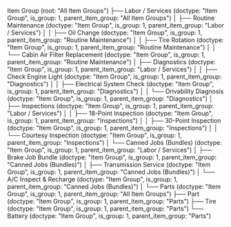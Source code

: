 Item Group (root: "All Item Groups")
├── Labor / Services (doctype: "Item Group", is_group: 1, parent_item_group: "All Item Groups")
│   ├── Routine Maintenance (doctype: "Item Group", is_group: 1, parent_item_group: "Labor / Services")
│   │   ├── Oil Change (doctype: "Item Group", is_group: 1, parent_item_group: "Routine Maintenance")
│   │   ├── Tire Rotation (doctype: "Item Group", is_group: 1, parent_item_group: "Routine Maintenance")
│   │   └── Cabin Air Filter Replacement (doctype: "Item Group", is_group: 1, parent_item_group: "Routine Maintenance")
│   ├── Diagnostics (doctype: "Item Group", is_group: 1, parent_item_group: "Labor / Services")
│   │   ├── Check Engine Light (doctype: "Item Group", is_group: 1, parent_item_group: "Diagnostics")
│   │   ├── Electrical System Check (doctype: "Item Group", is_group: 1, parent_item_group: "Diagnostics")
│   │   └── Drivability Diagnosis (doctype: "Item Group", is_group: 1, parent_item_group: "Diagnostics")
│   ├── Inspections (doctype: "Item Group", is_group: 1, parent_item_group: "Labor / Services")
│   │   ├── 18-Point Inspection (doctype: "Item Group", is_group: 1, parent_item_group: "Inspections")
│   │   ├── 30-Point Inspection (doctype: "Item Group", is_group: 1, parent_item_group: "Inspections")
│   │   └── Courtesy Inspection (doctype: "Item Group", is_group: 1, parent_item_group: "Inspections")
│   └── Canned Jobs (Bundles) (doctype: "Item Group", is_group: 1, parent_item_group: "Labor / Services")
│       ├── Brake Job Bundle (doctype: "Item Group", is_group: 1, parent_item_group: "Canned Jobs (Bundles)")
│       ├── Transmission Service (doctype: "Item Group", is_group: 1, parent_item_group: "Canned Jobs (Bundles)")
│       └── A/C Inspect & Recharge (doctype: "Item Group", is_group: 1, parent_item_group: "Canned Jobs (Bundles)")
│
└── Parts (doctype: "Item Group", is_group: 1, parent_item_group: "All Item Groups")
    ├── Part (doctype: "Item Group", is_group: 1, parent_item_group: "Parts")
    ├── Tire (doctype: "Item Group", is_group: 1, parent_item_group: "Parts")
    └── Battery (doctype: "Item Group", is_group: 1, parent_item_group: "Parts")

